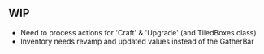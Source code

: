 ## WIP

- Need to process actions for 'Craft' & 'Upgrade' (and TiledBoxes class)
- Inventory needs revamp and updated values instead of the GatherBar